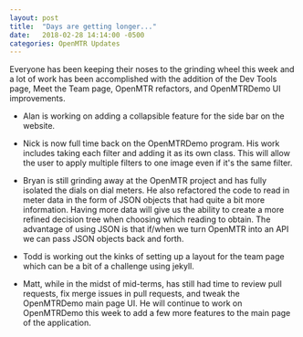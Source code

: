 ```yaml
---
layout: post
title:  "Days are getting longer..."
date:   2018-02-28 14:14:00 -0500
categories: OpenMTR Updates
---
```


Everyone has been keeping their noses to the grinding wheel this week and a lot of work has been accomplished with the addition of the Dev Tools page, Meet the Team page, OpenMTR refactors, and OpenMTRDemo UI improvements.

* Alan is working on adding a collapsible feature for the side bar on the website.

* Nick is now full time back on the OpenMTRDemo program.
His work includes taking each filter and adding it as its own class.
This will allow the user to apply multiple filters to one image even if it's the same filter.

* Bryan is still grinding away at the OpenMTR project and has fully isolated the dials on dial meters.
He also refactored the code to read in meter data in the form of JSON objects that had quite a bit more information.
Having more data will give us the ability to create a more refined decision tree when choosing which reading to obtain.
The advantage of using JSON is that if/when we turn OpenMTR into an API we can pass JSON objects back and forth.

* Todd is working out the kinks of setting up a layout for the team page which can be a bit of a challenge using jekyll.

* Matt, while in the midst of mid-terms, has still had time to review pull requests, fix merge issues in pull requests, and tweak the OpenMTRDemo main page UI.
He will continue to work on OpenMTRDemo this week to add a few more features to the main page of the application.
